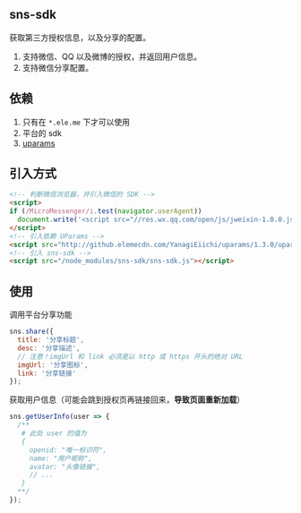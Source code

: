 ## sns-sdk

获取第三方授权信息，以及分享的配置。

1. 支持微信、QQ 以及微博的授权，并返回用户信息。
2. 支持微信分享配置。

## 依赖

1. 只有在 `*.ele.me` 下才可以使用
2. 平台的 sdk
3. [uparams](https://github.com/YanagiEiichi/uparams)

## 引入方式

```html
<!-- 判断微信浏览器，并引入微信的 SDK -->
<script>
if (/MicroMessenger/i.test(navigator.userAgent))
  document.write('<script src="//res.wx.qq.com/open/js/jweixin-1.0.0.js"><\/script>');
</script>
<!-- 引入依赖 UParams -->
<script src="http://github.elemecdn.com/YanagiEiichi/uparams/1.3.0/uparams.min.js"></script>
<!-- 引入 sns-sdk -->
<script src="/node_modules/sns-sdk/sns-sdk.js"></script>
```

## 使用

调用平台分享功能

```js
sns.share({
  title: '分享标题',
  desc: '分享描述',
  // 注意！imgUrl 和 link 必须是以 http 或 https 开头的绝对 URL
  imgUrl: '分享图标',
  link: '分享链接'
});
```

获取用户信息（可能会跳到授权页再链接回来，**导致页面重新加载**）

```js
sns.getUserInfo(user => {
  /**
   # 此处 user 的值为
   {
     openid: "唯一标识符",
     name: "用户昵称",
     avatar: "头像链接",
     // ...
   }
  **/
});
```

